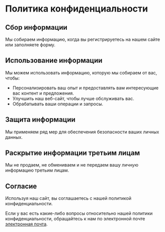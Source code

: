# Политика конфиденциальности

## Сбор информации

Мы собираем информацию, когда вы регистрируетесь на нашем сайте или заполняете форму.

## Использование информации

Мы можем использовать информацию, которую мы собираем от вас, чтобы:

* Персонализировать ваш опыт и предоставлять вам интересующие вас контент и предложения.
* Улучшить наш веб-сайт, чтобы лучше обслуживать вас.
* Обрабатывать ваши операции и запросы.

## Защита информации

Мы применяем ряд мер для обеспечения безопасности ваших личных данных.

## Раскрытие информации третьим лицам

Мы не продаем, не обмениваем и не передаем вашу личную информацию третьим лицам.

## Согласие

Используя наш сайт, вы соглашаетесь с нашей политикой конфиденциальности.

Если у вас есть какие-либо вопросы относительно нашей политики конфиденциальности, обращайтесь к нам по электронной
почте <br />
[электронная почта](mailto:pmolch3.1415@gmail.com).